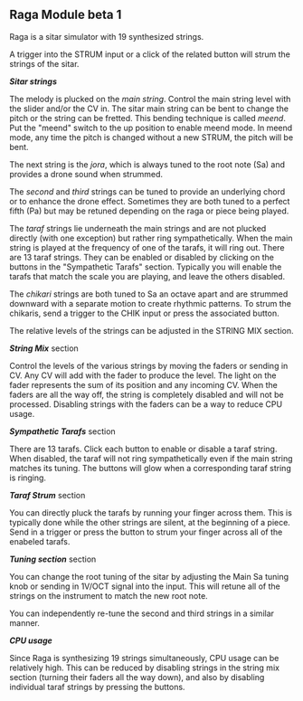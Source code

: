## Raga Module beta 1

Raga is a sitar simulator with 19 synthesized strings. 

A trigger into the STRUM input or a click of the related button will strum the strings of the sitar. 

***Sitar strings***

The melody is plucked on the *main string*. Control the main string level with the slider and/or the CV in. The sitar main string can be bent to change the pitch or the string can be fretted. This bending technique is called *meend*. Put the "meend" switch to the up position to enable meend mode. In meend mode, any time the pitch is changed without a new STRUM, the pitch will be bent. 

The next string is the *jora*, which is always tuned to the root note (Sa) and provides a drone sound when strummed. 

The *second* and *third* strings can be tuned to provide an underlying chord or to enhance the drone effect. Sometimes they are both tuned to a perfect fifth (Pa) but may be retuned depending on the raga or piece being played. 

The *taraf* strings lie underneath the main strings and are not plucked directly (with one exception) but rather ring sympathetically. When the main string is played at the frequency of one of the tarafs, it will ring out. There are 13 taraf strings. They can be enabled or disabled by clicking on the buttons in the "Sympathetic Tarafs" section. Typically you will enable the tarafs that match the scale you are playing, and leave the others disabled. 

The *chikari* strings are both tuned to Sa an octave apart and are strummed downward with a separate motion to create rhythmic patterns. To strum the chikaris, send a trigger to the CHIK input or press the associated button. 

The relative levels of the strings can be adjusted in the STRING MIX section.

***String Mix*** section

Control the levels of the various strings by moving the faders or sending in CV. Any CV will add with the fader to produce the level. The light on the fader represents the sum of its position and any incoming CV. When the faders are all the way off, the string is completely disabled and will not be processed. Disabling strings with the faders can be a way to reduce CPU usage. 

***Sympathetic Tarafs*** section

There are 13 tarafs. Click each button to enable or disable a taraf string. When disabled, the taraf will not ring sympathetically even if the main string matches its tuning. The buttons will glow when a corresponding taraf string is ringing. 

***Taraf Strum*** section

You can directly pluck the tarafs by running your finger across them. This is typically done while the other strings are silent, at the beginning of a piece. Send in a trigger or press the button to strum your finger across all of the enabeled tarafs. 

***Tuning section*** section

You can change the root tuning of the sitar by adjusting the Main Sa tuning knob or sending in 1V/OCT signal into the input. This will retune all of the strings on the instrument to match the new root note. 

You can independently re-tune the second and third strings in a similar manner. 

***CPU usage***

Since Raga is synthesizing 19 strings simultaneously, CPU usage can be relatively high. This can be reduced by disabling strings in the string mix section (turning their faders all the way down), and also by disabling individual taraf strings by pressing the buttons. 